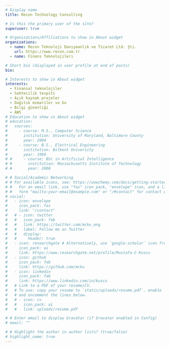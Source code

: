 ```yaml
---
# Display name
title: Recon Technology Consulting

# Is this the primary user of the site?
superuser: true

# Organizations/Affiliations to show in About widget
organizations:
  - name: Recon Teknoloji Danışmanlık ve Ticaret Ltd. Şti.
    url: https://www.recon.com.tr
  - name: Finans Teknolojileri

# Short bio (displayed in user profile at end of posts)
bio:

# Interests to show in About widget
interests:
  - Finansal teknolojiler
  - Sahtecilik tespiti
  - Açık kaynak projeler
  - Dağıtık mimariler ve Go
  - Bilgi güvenliği
  - AWS
# Education to show in About widget
# education:
#   courses:
#     - course: M.S., Computer Science
#       institution: University of Maryland, Baltimore County
#       year: 2004
#     - course: B.S., Electrical Engineering
#       institution: Bilkent University
#       year: 1999
# #     - course: BSc in Artificial Intelligence
# #       institution: Massachusetts Institute of Technology
# #       year: 2008

# # Social/Academic Networking
# # For available icons, see: https://wowchemy.com/docs/getting-started/page-builder/#icons
# #   For an email link, use "fas" icon pack, "envelope" icon, and a link in the
# #   form "mailto:your-email@example.com" or "/#contact" for contact widget.
# social:
#   - icon: envelope
#     icon_pack: fas
#     link: "/contact"
#   # - icon: twitter
#   #   icon_pack: fab
#   #   link: https://twitter.com/mcku_eng
#   #   label: Follow me on Twitter
#   #   display:
#   #     header: true
#   - icon: researchgate # Alternatively, use `google-scholar` icon from `ai` icon pack
#     icon_pack: ai
#     link: https://www.researchgate.net/profile/Mustafa-C-Kuscu
#   - icon: github
#     icon_pack: fab
#     link: https://github.com/mcku
#   - icon: linkedin
#     icon_pack: fab
#     link: https://www.linkedin.com/in/kuscu
#   # Link to a PDF of your resume/CV.
#   # To use: copy your resume to `static/uploads/resume.pdf`, enable `ai` icons in `params.yaml`,
#   # and uncomment the lines below.
#   # - icon: cv
#   #   icon_pack: ai
#   #   link: uploads/resume.pdf

# # Enter email to display Gravatar (if Gravatar enabled in Config)
# email: ""

# # Highlight the author in author lists? (true/false)
# highlight_name: true
---
```


